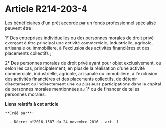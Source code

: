 # Article R214-203-4

Les bénéficiaires d'un prêt accordé par un fonds professionnel spécialisé peuvent être : 

1° Des entreprises individuelles ou des personnes morales de droit  privé exerçant à titre principal une activité
commerciale, industrielle,  agricole, artisanale ou immobilière, à l'exclusion des activités  financières et des placements
collectifs ; 

2° Des  personnes morales de droit privé ayant pour objet exclusivement, ou  selon les cas, principalement, en plus de la
réalisation d'une activité  commerciale, industrielle, agricole, artisanale ou immobilière, à  l'exclusion des activités
financières et des placements collectifs, de  détenir directement ou indirectement une ou plusieurs participations  dans le
capital de personnes morales mentionnées au 1° ou de financer de  telles personnes morales.

**Liens relatifs à cet article**

	**Créé par**:

	  - Décret n°2016-1587 du 24 novembre 2016 - art. 1
